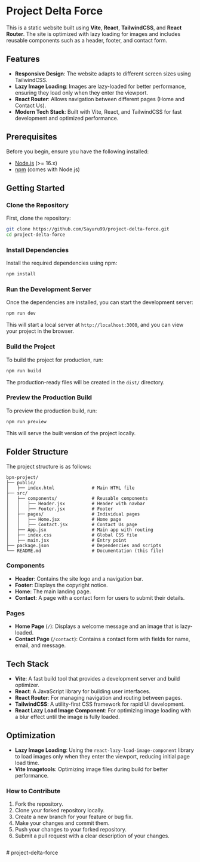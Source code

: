# Project Delta Force

This is a static website built using **Vite**, **React**, **TailwindCSS**, and **React Router**. The site is optimized with lazy loading for images and includes reusable components such as a header, footer, and contact form.

## Features

- **Responsive Design**: The website adapts to different screen sizes using TailwindCSS.
- **Lazy Image Loading**: Images are lazy-loaded for better performance, ensuring they load only when they enter the viewport.
- **React Router**: Allows navigation between different pages (Home and Contact Us).
- **Modern Tech Stack**: Built with Vite, React, and TailwindCSS for fast development and optimized performance.

## Prerequisites

Before you begin, ensure you have the following installed:

- [Node.js](https://nodejs.org/) (>= 16.x)
- [npm](https://www.npmjs.com/) (comes with Node.js)

## Getting Started

### Clone the Repository

First, clone the repository:

```bash
git clone https://github.com/Sayuru99/project-delta-force.git
cd project-delta-force
```

### Install Dependencies

Install the required dependencies using npm:

```bash
npm install
```

### Run the Development Server

Once the dependencies are installed, you can start the development server:

```bash
npm run dev
```

This will start a local server at `http://localhost:3000`, and you can view your project in the browser.

### Build the Project

To build the project for production, run:

```bash
npm run build
```

The production-ready files will be created in the `dist/` directory.

### Preview the Production Build

To preview the production build, run:

```bash
npm run preview
```

This will serve the built version of the project locally.

## Folder Structure

The project structure is as follows:

```
bpn-project/
├── public/
│   ├── index.html              # Main HTML file
├── src/
│   ├── components/             # Reusable components
│   │   ├── Header.jsx          # Header with navbar
│   │   ├── Footer.jsx          # Footer
│   ├── pages/                  # Individual pages
│   │   ├── Home.jsx            # Home page
│   │   ├── Contact.jsx         # Contact Us page
│   ├── App.jsx                 # Main app with routing
│   ├── index.css               # Global CSS file
│   ├── main.jsx                # Entry point
├── package.json                # Dependencies and scripts
└── README.md                   # Documentation (this file)
```

### Components

- **Header**: Contains the site logo and a navigation bar.
- **Footer**: Displays the copyright notice.
- **Home**: The main landing page.
- **Contact**: A page with a contact form for users to submit their details.

### Pages

- **Home Page** (`/`): Displays a welcome message and an image that is lazy-loaded.
- **Contact Page** (`/contact`): Contains a contact form with fields for name, email, and message.

## Tech Stack

- **Vite**: A fast build tool that provides a development server and build optimizer.
- **React**: A JavaScript library for building user interfaces.
- **React Router**: For managing navigation and routing between pages.
- **TailwindCSS**: A utility-first CSS framework for rapid UI development.
- **React Lazy Load Image Component**: For optimizing image loading with a blur effect until the image is fully loaded.

## Optimization

- **Lazy Image Loading**: Using the `react-lazy-load-image-component` library to load images only when they enter the viewport, reducing initial page load time.
- **Vite Imagetools**: Optimizing image files during build for better performance.

### How to Contribute

1. Fork the repository.
2. Clone your forked repository locally.
3. Create a new branch for your feature or bug fix.
4. Make your changes and commit them.
5. Push your changes to your forked repository.
6. Submit a pull request with a clear description of your changes.

```

```
#   p r o j e c t - d e l t a - f o r c e  
 